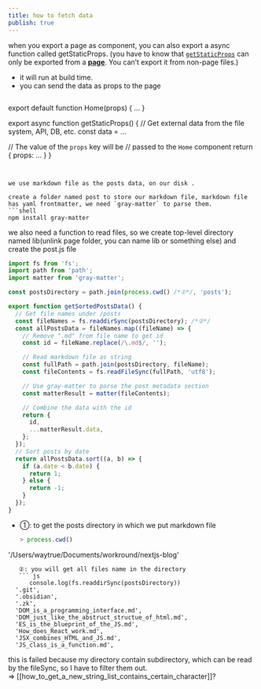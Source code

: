 ```yaml
---
title: how to fetch data
publish: true
---
```


when you export a page as component, you can also export a async function called getStaticProps. (you have to know that [`getStaticProps`](https://nextjs.org/docs/basic-features/data-fetching#getstaticprops-static-generation) can only be exported from a [**page**](https://nextjs.org/docs/basic-features/pages). You can’t export it from non-page files.)
- it will run at build time.
- you can send the data as props to the page
  ```jsx
export default function Home(props) { ... }

export async function getStaticProps() {
  // Get external data from the file system, API, DB, etc.
  const data = ...

  // The value of the `props` key will be
  //  passed to the `Home` component
  return {
    props: ...
  }
}
```


we use markdown file as the posts data, on our disk .

create a folder named post to store our markdown file, markdown file has yaml frontmatter, we need `gray-matter` to parse them.
```shell
npm install gray-matter
```

we also need a function to read files, so we create top-level directory named lib(unlink page folder, you can name lib or something else) and create the post.js file

```js
import fs from 'fs';
import path from 'path';
import matter from 'gray-matter';

const postsDirectory = path.join(process.cwd() /*①*/, 'posts');

export function getSortedPostsData() {
  // Get file names under /posts
  const fileNames = fs.readdirSync(postsDirectory); /*②*/
  const allPostsData = fileNames.map((fileName) => {
    // Remove ".md" from file name to get id
    const id = fileName.replace(/\.md$/, '');

    // Read markdown file as string
    const fullPath = path.join(postsDirectory, fileName);
    const fileContents = fs.readFileSync(fullPath, 'utf8');

    // Use gray-matter to parse the post metadata section
    const matterResult = matter(fileContents);

    // Combine the data with the id
    return {
      id,
      ...matterResult.data,
    };
  });
  // Sort posts by date
  return allPostsData.sort((a, b) => {
    if (a.date < b.date) {
      return 1;
    } else {
      return -1;
    }
  });
}
```
- ①: to get the posts directory in which we put markdown file
   ```js
   > process.cwd()
'/Users/waytrue/Documents/workround/nextjs-blog'
```
   ②: you will get all files name in the directory
   ``` js
      console.log(fs.readdirSync(postsDirectory))
  '.git',
  '.obsidian',
  '.zk',
  'DOM_is_a_programming_interface.md',
  'DOM_just_like_the_abstruct_structue_of_html.md',
  'ES_is_the_blueprint_of_the_JS.md',
  'How_does_React_work.md',
  'JSX_combines_HTML_and_JS.md',
  'JS_class_is_a_function.md',
```

this is failed because my directory contain subdirectory, which can be read by the fileSync, so I have to filter them out.        
=> [[how_to_get_a_new_string_list_contains_certain_character]]?
